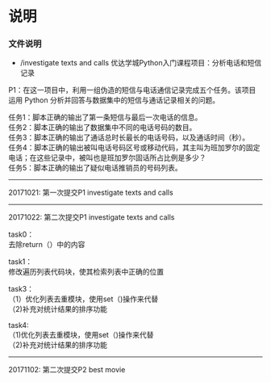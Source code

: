# 说明
### 文件说明
* /investigate texts and calls
优达学城Python入门课程项目：分析电话和短信记录

P1：在这一项目中，利用一组伪造的短信与电话通信记录完成五个任务。该项目运用 Python 分析并回答与数据集中的短信与通话记录相关的问题。

任务1：脚本正确的输出了第一条短信与最后一次电话的信息。  
任务2：脚本正确的输出了数据集中不同的电话号码的数目。  
任务3：脚本正确的输出了通话总时长最长的电话号码，以及通话时间（秒）。  
任务4：脚本正确的输出被叫电话号码区号或移动代码，其主叫为班加罗尔的固定电话；在这些记录中，被叫也是班加罗尔固话所占比例是多少？  
任务5：脚本正确的输出了疑似电话推销员的号码列表。

-----------------------------------------------
20171021: 
第一次提交P1 investigate texts and calls

-----------------------------------------------
20171022:
第二次提交P1 investigate texts and calls

task0：<br />
去除return（）中的内容

task1：<br />
修改遍历列表代码块，使其检索列表中正确的位置

task3：<br /> 
（1）优化列表去重模块，使用set（)操作来代替
<br />（2)补充对统计结果的排序功能

task4:<br />
（1)优化列表去重模块，使用set（)操作来代替
<br />（2)补充对统计结果的排序功能

-----------------------------------------------
20171102:
第二次提交P2 best movie

